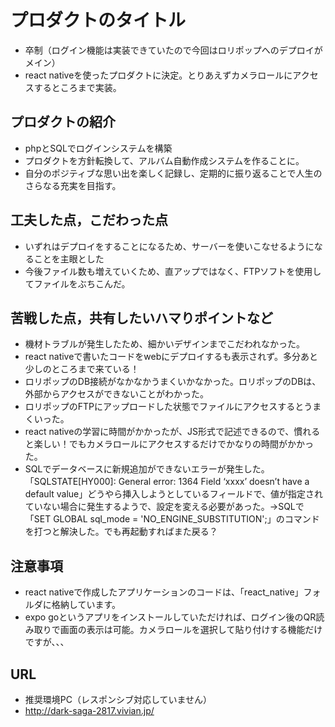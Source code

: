 # プロダクトのタイトル
- 卒制（ログイン機能は実装できていたので今回はロリポップへのデプロイがメイン）
- react nativeを使ったプロダクトに決定。とりあえずカメラロールにアクセスするところまで実装。

## プロダクトの紹介

- phpとSQLでログインシステムを構築
- プロダクトを方針転換して、アルバム自動作成システムを作ることに。
- 自分のポジティブな思い出を楽しく記録し、定期的に振り返ることで人生のさらなる充実を目指す。

## 工夫した点，こだわった点

- いずれはデプロイをすることになるため、サーバーを使いこなせるようになることを主眼とした
- 今後ファイル数も増えていくため、直アップではなく、FTPソフトを使用してファイルをぶちこんだ。

## 苦戦した点，共有したいハマりポイントなど

- 機材トラブルが発生したため、細かいデザインまでこだわれなかった。
- react nativeで書いたコードをwebにデプロイするも表示されず。多分あと少しのところまで来ている！
- ロリポップのDB接続がなかなかうまくいかなかった。ロリポップのDBは、外部からアクセスができないことがわかった。
- ロリポップのFTPにアップロードした状態でファイルにアクセスするとうまくいった。
- react nativeの学習に時間がかかったが、JS形式で記述できるので、慣れると楽しい！でもカメラロールにアクセスするだけでかなりの時間がかかった。
- SQLでデータベースに新規追加ができないエラーが発生した。「SQLSTATE[HY000]: General error: 1364 Field ‘xxxx’ doesn’t have a default value」どうやら挿入しようとしているフィールドで、値が指定されていない場合に発生するようで、設定を変える必要があった。→SQLで「SET GLOBAL sql_mode = 'NO_ENGINE_SUBSTITUTION';」のコマンドを打つと解決した。でも再起動すればまた戻る？

## 注意事項
- react nativeで作成したアプリケーションのコードは、「react_native」フォルダに格納しています。
- expo goというアプリをインストールしていただければ、ログイン後のQR読み取りで画面の表示は可能。カメラロールを選択して貼り付けする機能だけですが、、、


## URL
- 推奨環境PC（レスポンシブ対応していません）
- http://dark-saga-2817.vivian.jp/

